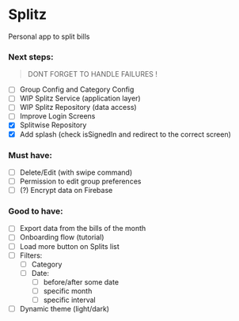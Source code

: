 # Splitz
Personal app to split bills

### Next steps:
> DONT FORGET TO HANDLE FAILURES !
- [ ] Group Config and Category Config
- [ ] WIP Splitz Service (application layer)
- [ ] WIP Splitz Repository (data access)
- [ ] Improve Login Screens
- [x] Splitwise Repository
- [x] Add splash (check isSignedIn and redirect to the correct screen)

### Must have:
- [ ] Delete/Edit (with swipe command)
- [ ] Permission to edit group preferences
- [ ] (?) Encrypt data on Firebase 

### Good to have:
- [ ] Export data from the bills of the month
- [ ] Onboarding flow (tutorial)
- [ ] Load more button on Splits list
- [ ] Filters:
  - [ ] Category
  - [ ] Date:
    - [ ] before/after some date
    - [ ] specific month
    - [ ] specific interval
- [ ] Dynamic theme (light/dark)
